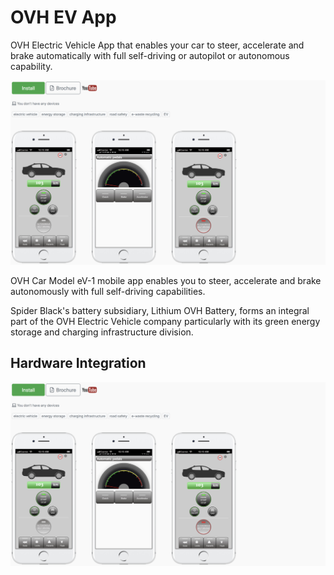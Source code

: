 **OVH EV App**
===
OVH Electric Vehicle App that enables your car to steer, accelerate and brake automatically with full self-driving or autopilot or autonomous capability.

![My Picture](OVHCarApp-Shot-2024-05-29.png)

OVH Car Model eV-1 mobile app enables you to steer, accelerate and brake autonomously with full self-driving capabilities.

Spider Black's battery subsidiary, Lithium OVH Battery, forms an integral part of the OVH Electric Vehicle company particularly with its green energy storage and charging infrastructure division.

Hardware Integration 
--

![My Picture](OVHCarApp-Shot-2024-05-29.png)
